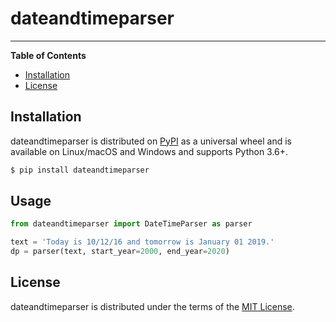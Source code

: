 # dateandtimeparser

-----

**Table of Contents**

* [Installation](#installation)
* [License](#license)

## Installation

dateandtimeparser is distributed on [PyPI](https://pypi.org) as a universal
wheel and is available on Linux/macOS and Windows and supports
Python 3.6+.

```bash
$ pip install dateandtimeparser
```

## Usage

```python
from dateandtimeparser import DateTimeParser as parser

text = 'Today is 10/12/16 and tomorrow is January 01 2019.'
dp = parser(text, start_year=2000, end_year=2020)
```

## License

dateandtimeparser is distributed under the terms of the
[MIT License](https://choosealicense.com/licenses/mit).
